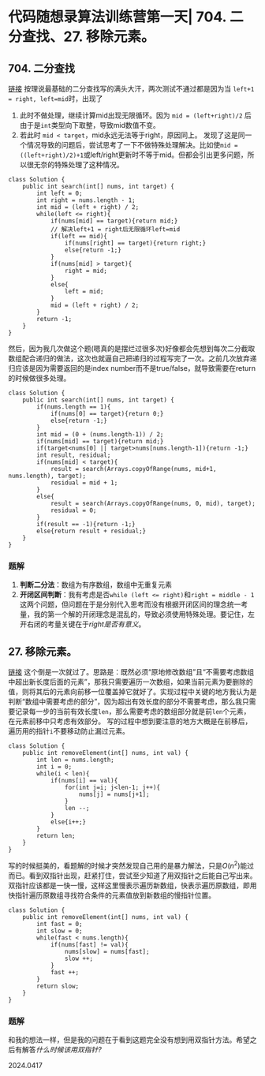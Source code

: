 # 代码随想录算法训练营第一天| 704. 二分查找、27. 移除元素。

## 704. 二分查找
[链接](https://leetcode.cn/problems/binary-search/description/)
按理说最基础的二分查找写的满头大汗，两次测试不通过都是因为当 `left+1 = right, left=mid`时，出现了
1. 此时不做处理，继续计算mid出现无限循环。因为 `mid = (left+right)/2` 后由于是`int`类型向下取整，导致mid数值不变。
2. 若此时 `mid < target`，mid永远无法等于right，原因同上。
发现了这是同一个情况导致的问题后，尝试思考了一下不做特殊处理解决。比如使`mid = ((left+right)/2)+1`或left/right更新时不等于mid。但都会引出更多问题，所以很无奈的特殊处理了这种情况。
```
class Solution {
    public int search(int[] nums, int target) {
        int left = 0;
        int right = nums.length - 1;
        int mid = (left + right) / 2;
        while(left <= right){
            if(nums[mid] == target){return mid;}
            // 解决left+1 = right后无限循环left=mid
            if(left == mid){
                if(nums[right] == target){return right;}
                else{return -1;}
            }
            if(nums[mid] > target){
                right = mid;
            }
            else{
                left = mid;
            }
            mid = (left + right) / 2;
        }
        return -1;
    }
}
```
然后，因为我几次做这个题(嗯真的是摆烂过很多次)好像都会先想到每次二分截取数组配合递归的做法，这次也就逼自己把递归的过程写完了一次。之前几次放弃递归应该是因为需要返回的是index number而不是true/false，就导致需要在return的时候做很多处理。
```
class Solution {
    public int search(int[] nums, int target) {
        if(nums.length == 1){
            if(nums[0] == target){return 0;}
            else{return -1;}
        }
        int mid = (0 + (nums.length-1)) / 2;
        if(nums[mid] == target){return mid;}
        if(target<nums[0] || target>nums[nums.length-1]){return -1;}
        int result, residual;
        if(nums[mid] < target){
            result = search(Arrays.copyOfRange(nums, mid+1, nums.length), target);
            residual = mid + 1;
        }
        else{
            result = search(Arrays.copyOfRange(nums, 0, mid), target);
            residual = 0;
        }
        if(result == -1){return -1;}
        else{return result + residual;}
    }
}
```
### 题解
1. __判断二分法__：数组为有序数组，数组中无重复元素
2. __开闭区间判断__：我有考虑是否`while (left <= right)`和`right = middle - 1`这两个问题，但问题在于是分别代入思考而没有根据开闭区间的理念统一考量，我的第一个解的开闭理念是混乱的，导致必须使用特殊处理。要记住，左开右闭的考量关键在于*right是否有意义*。

## 27. 移除元素。
[链接](https://leetcode.cn/problems/remove-element/)
这个倒是一次就过了。思路是：既然必须“原地修改数组”且“不需要考虑数组中超出新长度后面的元素”，那我只需要遍历一次数组，如果当前元素为要删除的值，则将其后的元素向前移一位覆盖掉它就好了。实现过程中关键的地方我认为是判断“数组中需要考虑的部分”，因为超出有效长度的部分不需要考虑，那么我只需要记录每一步的当前有效长度`len`，那么需要考虑的数组部分就是前`len`个元素，在元素前移中只考虑有效部分。
写的过程中想到要注意的地方大概是在前移后，遍历用的指针`i`不要移动防止漏过元素。
```
class Solution {
    public int removeElement(int[] nums, int val) {
        int len = nums.length;
        int i = 0;
        while(i < len){
            if(nums[i] == val){
                for(int j=i; j<len-1; j++){
                    nums[j] = nums[j+1];
                }
                len --;
            }
            else{i++;}
        }
        return len;
    }
}
```

写的时候挺美的，看题解的时候才突然发现自己用的是暴力解法，只是$O(n^2)$能过而已。看到双指针出现，赶紧打住，尝试至少知道了用双指针之后能自己写出来。
双指针应该都是一快一慢，这样这里慢表示遍历新数组，快表示遍历原数组，即用快指针遍历原数组寻找符合条件的元素值放到新数组的慢指针位置。
```
class Solution {
    public int removeElement(int[] nums, int val) {
        int fast = 0;
        int slow = 0;
        while(fast < nums.length){
            if(nums[fast] != val){
                nums[slow] = nums[fast];
                slow ++;
            }
            fast ++;
        }
        return slow;
    }
}
```
### 题解
和我的想法一样，但是我的问题在于看到这题完全没有想到用双指针方法。希望之后有解答*什么时候该用双指针?*

2024.0417
